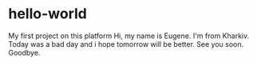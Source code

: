 # hello-world
My first project on this platform
Hi, my name is Eugene. I'm from Kharkiv.
Today was a bad day and i hope tomorrow will be better.
See you soon. Goodbye.
